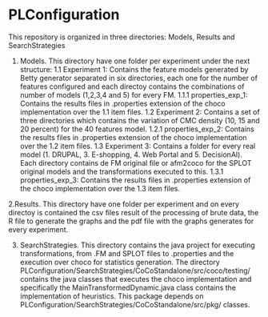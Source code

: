 # PLConfiguration

This repository is organized in three directories: Models, Results and SearchStrategies
1. Models.
This directory have one folder per experiment under the next structure:
1.1 Experiment 1: Contains the feature models generated by Betty generator separated in six directories, each one for the number of features configured and each directoy contains the combinations of number of models (1,2,3,4 and 5) for every FM.
1.1.1 properties_exp_1: Contains the results files in .properties extension of the choco implementation over the 1.1 item files.
1.2 Experiment 2: Contains a set of three directories which contains the variation of CMC density (10, 15 and 20 percent) for the 40 features model.
1.2.1 properties_exp_2: Contains the results files in .properties extension of the choco implementation over the 1.2 item files.
1.3 Experiment 3: Contains a folder for every real model (1. DRUPAL, 3. E-shopping, 4. Web Portal and 5. DecisionAl).
Each directory contains de FM original file or afm2coco for the SPLOT original models and the transformations executed to this.
1.3.1 properties_exp_3: Contains the results files in .properties extension of the choco implementation over the 1.3 item files.

2.Results.
This directory have one folder per experiment and on every directoy is contained the csv files result of the processing of brute data, the R file to generate the graphs and the pdf file with the graphs generates for every experiment.

3. SearchStrategies.
This directory contains the java project for executing transformations, from .FM and SPLOT files to .properties and the execution over choco for statistics generation. The directory PLConfiguration/SearchStrategies/CoCoStandalone/src/coco/testing/ contains the java classes that executes the choco implementation and specifically the MainTransformedDynamic.java class contains the implementation of heuristics.
This package depends on PLConfiguration/SearchStrategies/CoCoStandalone/src/pkg/ classes.
